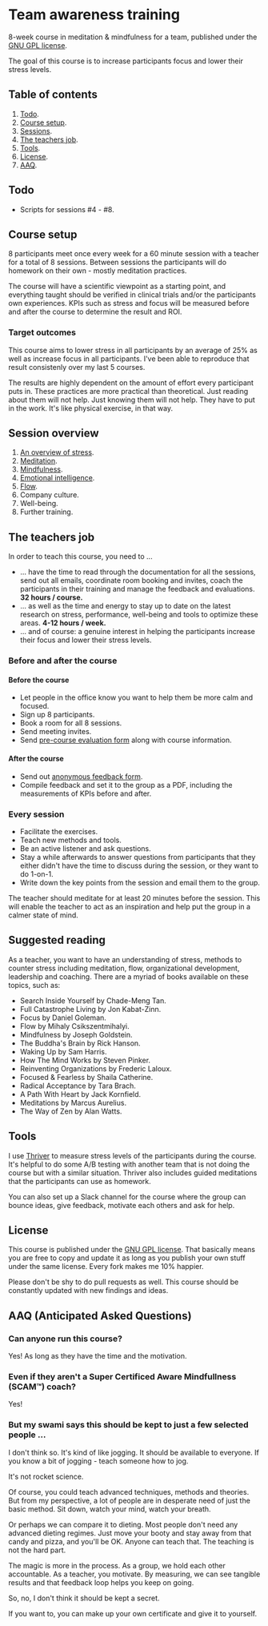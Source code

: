 # Team awareness training
8-week course in meditation &amp; mindfulness for a team, published under the [GNU GPL license](LICENSE).

The goal of this course is to increase participants focus and lower their stress levels. 

## Table of contents
1. [Todo](#todo).
2. [Course setup](#course-setup).
3. [Sessions](#session-overview).
4. [The teachers job](#the-teachers-job).
5. [Tools](#tools).
6. [License](#license).
7. [AAQ](#aaq-anticipated-asked-questions).

## Todo
- Scripts for sessions #4 - #8.

## Course setup
8 participants meet once every week for a 60 minute session with a teacher for a total of 8 sessions. Between sessions the participants will do homework on their own - mostly meditation practices.

The course will have a scientific viewpoint as a starting point, and everything taught should be verified in clinical trials and/or the participants own experiences. KPIs such as stress and focus will be measured before and after the course to determine the result and ROI.

### Target outcomes
This course aims to lower stress in all participants by an average of 25% as well as increase focus in all participants. I've been able to reproduce that result consistenly over my last 5 courses.

The results are highly dependent on the amount of effort every participant puts in. These practices are more practical than theoretical. Just reading about them will not help. Just knowing them will not help. They have to put in the work. It's like physical exercise, in that way.

## Session overview

1. [An overview of stress](sessions/session-01-stress.md).
2. [Meditation](sessions/session-02-meditation.md).
3. [Mindfulness](sessions/session-03-mindfulness.md).
4. [Emotional intelligence](sessions/session-05-eq.md).
5. [Flow](sessions/session-06-flow.md).
6. Company culture.
7. Well-being.
8. Further training.

## The teachers job

In order to teach this course, you need to ...
- ... have the time to read through the documentation for all the sessions, send out all emails, coordinate room booking and invites, coach the participants in their training and manage the feedback and evaluations. **32 hours / course.**
- ... as well as the time and energy to stay up to date on the latest research on stress, performance, well-being and tools to optimize these areas. **4-12 hours / week.**
- ... and of course: a genuine interest in helping the participants increase their focus and lower their stress levels.

### Before and after the course

#### Before the course
- Let people in the office know you want to help them be more calm and focused.
- Sign up 8 participants.
- Book a room for all 8 sessions.
- Send meeting invites.
- Send [pre-course evaluation form](forms.md) along with course information. 

#### After the course
- Send out [anonymous feedback form](forms.md).
- Compile feedback and set it to the group as a PDF, including the measurements of KPIs before and after.

### Every session
- Facilitate the exercises.
- Teach new methods and tools.
- Be an active listener and ask questions.
- Stay a while afterwards to answer questions from participants that they either didn't have the time to discuss during the session, or they want to do 1-on-1.
- Write down the key points from the session and email them to the group.

The teacher should meditate for at least 20 minutes before the session. This will enable the teacher to act as an inspiration and help put the group in a calmer state of mind.

## Suggested reading
As a teacher, you want to have an understanding of stress, methods to counter stress including meditation, flow, organizational development, leadership and coaching. There are a myriad of books available on these topics, such as:
- Search Inside Yourself by Chade-Meng Tan.
- Full Catastrophe Living by Jon Kabat-Zinn.
- Focus by Daniel Goleman.
- Flow by Mihaly Csikszentmihalyi.
- Mindfulness by Joseph Goldstein.
- The Buddha's Brain by Rick Hanson.
- Waking Up by Sam Harris.
- How The Mind Works by Steven Pinker.
- Reinventing Organizations by Frederic Laloux.
- Focused & Fearless by Shaila Catherine.
- Radical Acceptance by Tara Brach.
- A Path With Heart by Jack Kornfield.
- Meditations by Marcus Aurelius.
- The Way of Zen by Alan Watts.

## Tools
I use [Thriver](http://www.thriver.io) to measure stress levels of the participants during the course. It's helpful to do some A/B testing with another team that is not doing the course but with a similar situation. Thriver also includes guided meditations that the participants can use as homework.

You can also set up a Slack channel for the course where the group can bounce ideas, give feedback, motivate each others and ask for help.

## License
This course is published under the [GNU GPL license](LICENSE). That basically means you are free to copy and update it as long as you publish your own stuff under the same license. Every fork makes me 10% happier. 

Please don't be shy to do pull requests as well. This course should be constantly updated with new findings and ideas.

## AAQ (Anticipated Asked Questions)
### Can anyone run this course?
Yes! As long as they have the time and the motivation.

### Even if they aren't a Super Certificed Aware Mindfullness (SCAM™) coach?
Yes!

### But my swami says this should be kept to just a few selected people ...
I don't think so. It's kind of like jogging. It should be available to everyone. If you know a bit of jogging - teach someone how to jog.

It's not rocket science.

Of course, you could teach advanced techniques, methods and theories. But from my perspective, a lot of people are in desperate need of just the basic method. Sit down, watch your mind, watch your breath. 

Or perhaps we can compare it to dieting. Most people don't need any advanced dieting regimes. Just move your booty and stay away from that candy and pizza, and you'll be OK. Anyone can teach that. The teaching is not the hard part.

The magic is more in the process. As a group, we hold each other accountable. As a teacher, you motivate. By measuring, we can see tangible results and that feedback loop helps you keep on going.

So, no, I don't think it should be kept a secret.

If you want to, you can make up your own certificate and give it to yourself. 

